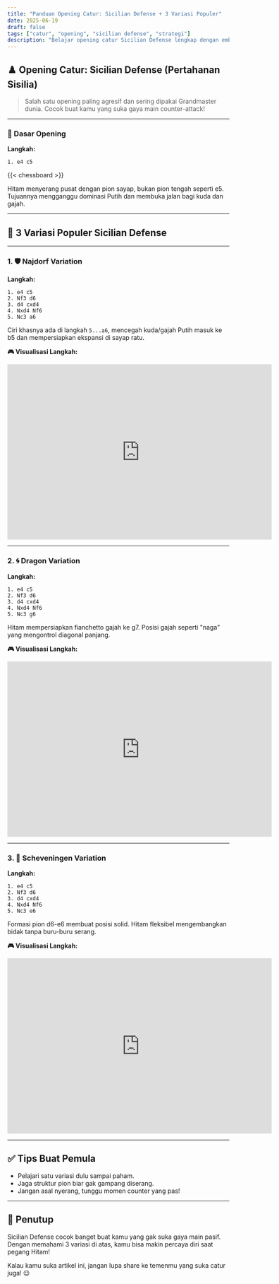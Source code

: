 ```yaml
---
title: "Panduan Opening Catur: Sicilian Defense + 3 Variasi Populer"
date: 2025-06-19
draft: false
tags: ["catur", "opening", "sicilian defense", "strategi"]
description: "Belajar opening catur Sicilian Defense lengkap dengan embed dari Lichess dan penjelasan tiap langkahnya."
---
```


## ♟️ Opening Catur: Sicilian Defense (Pertahanan Sisilia)

> Salah satu opening paling agresif dan sering dipakai Grandmaster dunia. Cocok buat kamu yang suka gaya main counter-attack!

---

### 📌 Dasar Opening

**Langkah:**

```
1. e4 c5
```


{{< chessboard >}}


Hitam menyerang pusat dengan pion sayap, bukan pion tengah seperti e5. Tujuannya mengganggu dominasi Putih dan membuka jalan bagi kuda dan gajah.

---

## 🧩 3 Variasi Populer Sicilian Defense

---

### 1. 🛡️ Najdorf Variation

**Langkah:**

```
1. e4 c5
2. Nf3 d6
3. d4 cxd4
4. Nxd4 Nf6
5. Nc3 a6
```

Ciri khasnya ada di langkah `5...a6`, mencegah kuda/gajah Putih masuk ke b5 dan mempersiapkan ekspansi di sayap ratu.

**🎮 Visualisasi Langkah:**

<iframe src="https://lichess.org/embed/playlist/CSdJkEjS/white?theme=auto&bg=auto" width="600" height="397" frameborder="0"></iframe>

---

### 2. 🌀 Dragon Variation

**Langkah:**

```
1. e4 c5
2. Nf3 d6
3. d4 cxd4
4. Nxd4 Nf6
5. Nc3 g6
```

Hitam mempersiapkan fianchetto gajah ke g7. Posisi gajah seperti "naga" yang mengontrol diagonal panjang.

**🎮 Visualisasi Langkah:**

<iframe src="https://lichess.org/embed/playlist/8kLPEKib/white?theme=auto&bg=auto" width="600" height="397" frameborder="0"></iframe>

---

### 3. 🧱 Scheveningen Variation

**Langkah:**

```
1. e4 c5
2. Nf3 d6
3. d4 cxd4
4. Nxd4 Nf6
5. Nc3 e6
```

Formasi pion d6-e6 membuat posisi solid. Hitam fleksibel mengembangkan bidak tanpa buru-buru serang.

**🎮 Visualisasi Langkah:**

<iframe src="https://lichess.org/embed/playlist/v61aMGnH/white?theme=auto&bg=auto" width="600" height="397" frameborder="0"></iframe>

---

## ✅ Tips Buat Pemula

- Pelajari satu variasi dulu sampai paham.
- Jaga struktur pion biar gak gampang diserang.
- Jangan asal nyerang, tunggu momen counter yang pas!

---

## 🏁 Penutup

Sicilian Defense cocok banget buat kamu yang gak suka gaya main pasif. Dengan memahami 3 variasi di atas, kamu bisa makin percaya diri saat pegang Hitam!

Kalau kamu suka artikel ini, jangan lupa share ke temenmu yang suka catur juga! 😉
